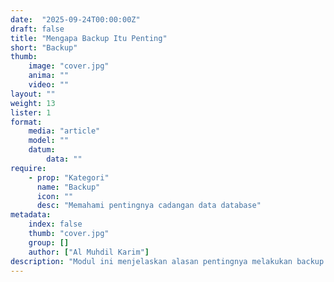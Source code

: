 ```yaml
---
date:  "2025-09-24T00:00:00Z"
draft: false
title: "Mengapa Backup Itu Penting"
short: "Backup"
thumb:
    image: "cover.jpg"
    anima: ""
    video: ""
layout: ""
weight: 13
lister: 1
format:
    media: "article"
    model: ""
    datum:
        data: ""
require:
    - prop: "Kategori"
      name: "Backup"
      icon: ""
      desc: "Memahami pentingnya cadangan data database"
metadata:
    index: false
    thumb: "cover.jpg"
    group: []
    author: ["Al Muhdil Karim"]
description: "Modul ini menjelaskan alasan pentingnya melakukan backup database. Peserta memahami risiko kehilangan data dan bagaimana backup menjadi strategi perlindungan utama."
---
```

